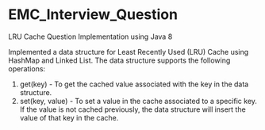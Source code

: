 # EMC_Interview_Question
LRU Cache Question Implementation using Java 8

Implemented a data structure for Least Recently Used (LRU) Cache using HashMap and Linked List.
The data structure supports the following operations:
1. get(key) - To get the cached value associated with the key in the data structure.
2. set(key, value) - To set a value in the cache associated to a specific key. If the value is not cached previously, the data structure
will insert the value of that key in the cache.
